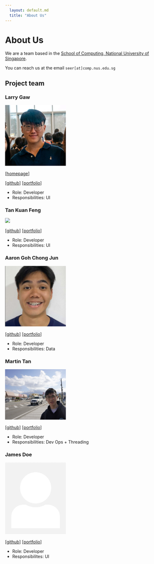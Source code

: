 ```yaml
---
  layout: default.md
  title: "About Us"
---
```


# About Us

We are a team based in the [School of Computing, National University of Singapore](http://www.comp.nus.edu.sg).

You can reach us at the email `seer[at]comp.nus.edu.sg`

## Project team

### Larry Gaw

<img src="images/larrygaw.png" width="200px">

[[homepage](http://www.comp.nus.edu.sg/~damithch)]

[[github](https://github.com/larrygaw)]
[[portfolio](team/larrygaw.md)]

* Role: Developer
* Responsibilities: UI


### Tan Kuan Feng

<img src="images/goodguykf.png" width="200px">

[[github](http://github.com/goodguykf)]
[[portfolio](team/goodguykf.md)]


* Role: Developer
* Responsibilities: UI

### Aaron Goh Chong Jun

<img src="images/aaroncjgoh.png" width="200px">

[[github](http://github.com/aaroncjgoh)]
[[portfolio](team/aaroncjgoh.md)]

* Role: Developer
* Responsibilities: Data

### Martin Tan

<img src="images/amptea.png" width="200px">

[[github](http://github.com/amptea)]
[[portfolio](team/martin.md)]

* Role: Developer
* Responsibilities: Dev Ops + Threading

### James Doe

<img src="images/johndoe.png" width="200px">

[[github](http://github.com/johndoe)]
[[portfolio](team/johndoe.md)]

* Role: Developer
* Responsibilites: UI
